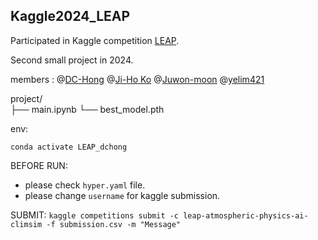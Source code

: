 ## Kaggle2024_LEAP

Participated in Kaggle competition [LEAP](https://www.kaggle.com/competitions/leap-atmospheric-physics-ai-climsim/overview).

Second small project in 2024.

members : @[DC-Hong](https://github.com/DC-Hong) @[Ji-Ho Ko](https://github.com/Ruv-ko) @[Juwon-moon](https://github.com/Juwon-Moon) @[yelim421](https://github.com/yelim421)

project/  
├── main.ipynb
└── best_model.pth    

env:  
```
conda activate LEAP_dchong
```

BEFORE RUN:    
- please check `hyper.yaml` file.
- please change `username` for kaggle submission.

SUBMIT:
`kaggle competitions submit -c leap-atmospheric-physics-ai-climsim -f submission.csv -m "Message"`
